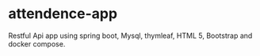 # attendence-app
Restful Api app using spring boot, Mysql, thymleaf, HTML 5, Bootstrap and docker compose.
